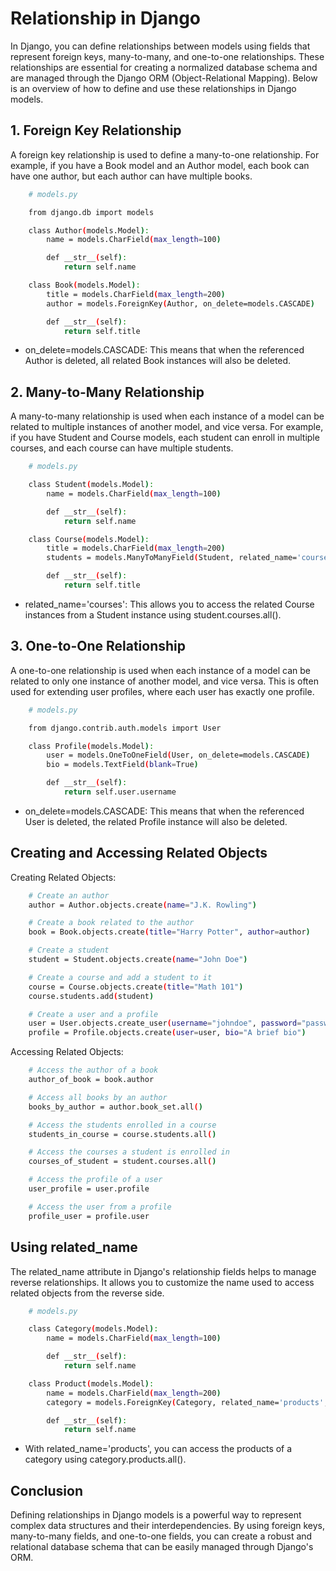 # Relationship in Django

In Django, you can define relationships between models using fields that represent foreign keys, many-to-many, and one-to-one relationships. These relationships are essential for creating a normalized database schema and are managed through the Django ORM (Object-Relational Mapping). Below is an overview of how to define and use these relationships in Django models.

## 1. Foreign Key Relationship

A foreign key relationship is used to define a many-to-one relationship. For example, if you have a Book model and an Author model, each book can have one author, but each author can have multiple books.

```bash
    # models.py

    from django.db import models

    class Author(models.Model):
        name = models.CharField(max_length=100)

        def __str__(self):
            return self.name

    class Book(models.Model):
        title = models.CharField(max_length=200)
        author = models.ForeignKey(Author, on_delete=models.CASCADE)

        def __str__(self):
            return self.title
```

- on_delete=models.CASCADE: This means that when the referenced Author is deleted, all related Book instances will also be deleted.

## 2.  Many-to-Many Relationship
A many-to-many relationship is used when each instance of a model can be related to multiple instances of another model, and vice versa. For example, if you have Student and Course models, each student can enroll in multiple courses, and each course can have multiple students.

```bash
    # models.py

    class Student(models.Model):
        name = models.CharField(max_length=100)

        def __str__(self):
            return self.name

    class Course(models.Model):
        title = models.CharField(max_length=200)
        students = models.ManyToManyField(Student, related_name='courses')

        def __str__(self):
            return self.title
```

- related_name='courses': This allows you to access the related Course instances from a Student instance using student.courses.all().

## 3. One-to-One Relationship
A one-to-one relationship is used when each instance of a model can be related to only one instance of another model, and vice versa. This is often used for extending user profiles, where each user has exactly one profile.

```bash
    # models.py

    from django.contrib.auth.models import User

    class Profile(models.Model):
        user = models.OneToOneField(User, on_delete=models.CASCADE)
        bio = models.TextField(blank=True)

        def __str__(self):
            return self.user.username
```

- on_delete=models.CASCADE: This means that when the referenced User is deleted, the related Profile instance will also be deleted.


## Creating and Accessing Related Objects

Creating Related Objects:

```bash
    # Create an author
    author = Author.objects.create(name="J.K. Rowling")

    # Create a book related to the author
    book = Book.objects.create(title="Harry Potter", author=author)

    # Create a student
    student = Student.objects.create(name="John Doe")

    # Create a course and add a student to it
    course = Course.objects.create(title="Math 101")
    course.students.add(student)

    # Create a user and a profile
    user = User.objects.create_user(username="johndoe", password="password123")
    profile = Profile.objects.create(user=user, bio="A brief bio")
```

Accessing Related Objects:

```bash
    # Access the author of a book
    author_of_book = book.author

    # Access all books by an author
    books_by_author = author.book_set.all()

    # Access the students enrolled in a course
    students_in_course = course.students.all()

    # Access the courses a student is enrolled in
    courses_of_student = student.courses.all()

    # Access the profile of a user
    user_profile = user.profile

    # Access the user from a profile
    profile_user = profile.user
```

## Using related_name

The related_name attribute in Django's relationship fields helps to manage reverse relationships. It allows you to customize the name used to access related objects from the reverse side.

```bash
    # models.py

    class Category(models.Model):
        name = models.CharField(max_length=100)

        def __str__(self):
            return self.name

    class Product(models.Model):
        name = models.CharField(max_length=200)
        category = models.ForeignKey(Category, related_name='products', on_delete=models.CASCADE)

        def __str__(self):
            return self.name
```

- With related_name='products', you can access the products of a category using category.products.all().

## Conclusion
Defining relationships in Django models is a powerful way to represent complex data structures and their interdependencies. By using foreign keys, many-to-many fields, and one-to-one fields, you can create a robust and relational database schema that can be easily managed through Django's ORM.